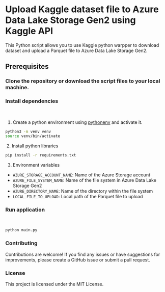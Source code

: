  # Upload Kaggle dataset file to Azure Data Lake Storage Gen2 using Kaggle API

This Python script allows you to use Kaggle python warpper to download dataset and upload a Parquet file to Azure Data Lake Storage Gen2.

## Prerequisites

### Clone the repository or download the script files to your local machine.

### Install dependencies
​
1. Create a python environment using [pythonenv](https://docs.python.org/3/tutorial/venv.html) and activate it.
```bash
python3 -m venv venv
source venv/bin/activate
```
​
2. Install python libraries
```bash
pip install -r requirements.txt
```

3. Environment variables
  - `AZURE_STORAGE_ACCOUNT_NAME`: Name of the Azure Storage account
  - `AZURE_FILE_SYSTEM_NAME`: Name of the file system in Azure Data Lake Storage Gen2
  - `AZURE_DIRECTORY_NAME`: Name of the directory within the file system
  - `LOCAL_FILE_TO_UPLOAD`: Local path of the Parquet file to upload

### Run application
​
```bash
python main.py

```

### Contributing
Contributions are welcome! If you find any issues or have suggestions for improvements, please create a GitHub issue or submit a pull request.

### License
This project is licensed under the MIT License.